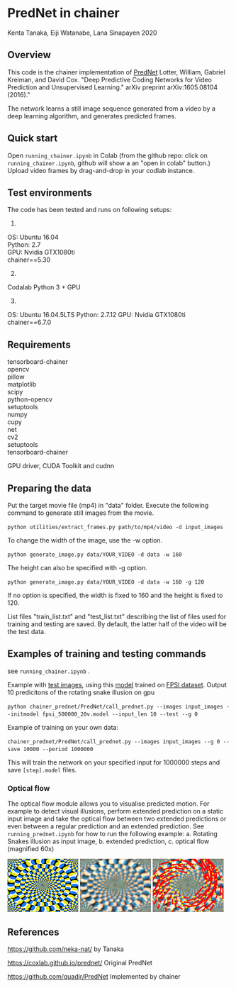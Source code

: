 # PredNet in chainer

Kenta Tanaka, Eiji Watanabe, Lana Sinapayen 2020


## Overview

This code is the chainer implementation of [PredNet](http://arxiv.org/abs/1605.08104) Lotter, William, Gabriel Kreiman, and David Cox. "Deep Predictive Coding Networks for Video Prediction and Unsupervised Learning." arXiv preprint arXiv:1605.08104 (2016)."

The network learns a still image sequence generated from a video by a deep learning algorithm, and generates predicted frames.

## Quick start
Open `running_chainer.ipynb` in Colab (from the github repo: click on `running_chainer.ipynb`, github will show a an "open in colab" button.)
Upload video frames by drag-and-drop in your codlab instance.


## Test environments

The code has been tested and runs on following setups:

1.
OS: Ubuntu 16.04  
Python: 2.7  
GPU: Nvidia GTX1080ti  
chainer==5.30  

2.
Codalab Python 3 + GPU

3.
OS: Ubuntu 16.04.5LTS
Python: 2.7.12
GPU: Nvidia GTX1080ti
chainer==6.7.0

## Requirements

tensorboard-chainer  
opencv  
pillow  
matplotlib  
scipy  
python-opencv  
setuptools  
numpy  
cupy  
net  
cv2  
setuptools  
tensorboard-chainer

GPU driver, CUDA Toolkit and cudnn



## Preparing the data

Put the target movie file (mp4) in "data" folder.
Execute the following command to generate still images from the movie.

`python utilities/extract_frames.py path/to/mp4/video -d input_images`

To change the width of the image, use the -w option.

`python generate_image.py data/YOUR_VIDEO -d data -w 160`

The height can also be specified with -g option.

`python generate_image.py data/YOUR_VIDEO -d data -w 160 -g 120`

If no option is specified, the width is fixed to 160 and the height is fixed to 120.

List files "train_list.txt" and "test_list.txt" describing the list of files used for training and testing are saved.
By default, the latter half of the video will be the test data.


## Examples of training and testing commands

see `running_chainer.ipynb` .

Example with [test images](https://figshare.com/articles/Test_data/5483680), using this [model](https://figshare.com/articles/Sample_Weight_Model_Front_Psychol_15_March_2018_/11931222) trained on [FPSI dataset](https://figshare.com/articles/Training_data/5483668). Output 10 predicitons of the rotating snake illusion on gpu

`python chainer_prednet/PredNet/call_prednet.py --images input_images --initmodel fpsi_500000_20v.model --input_len 10 --test --g 0`

Example of training on your own data:

`chainer_prednet/PredNet/call_prednet.py --images input_images --g 0 --save 10000 --period 1000000` 

This will train the network on your specified input for 1000000 steps and save `[step].model` files.

### Optical flow

The optical flow module allows you to visualise predicted motion.
For example to detect visual illusions, perform extended prediction on a static input image and take the optical flow between two extended predictions or even between a regular prediction and an extended prediction.
See `running_prednet.ipynb` for how to run the following example: a. Rotating Snakes illusion as input image, b. extended prediction, c. optical flow (magnified 60x)

![Input](images_for_readme/input.jpeg)
![Extended prediction](images_for_readme/ext_14.png)
![Flow](images_for_readme/flow.png)


## References

https://github.com/neka-nat/ by Tanaka

https://coxlab.github.io/prednet/ Original PredNet

https://github.com/quadjr/PredNet Implemented by chainer



